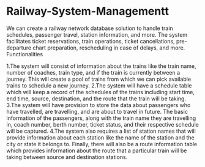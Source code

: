 # Railway-System-Managementt
We can create a railway network database solution to handle train schedules, passenger travel, station information, and more. The system facilitates ticket reservations, train operations, ticket cancellations, pre-departure chart preparation, rescheduling in case of delays, and more.
Functionalities

1.The system will consist of information about the trains like the train name, number of coaches, train type, and if the train is currently between a journey. This will create a pool of trains from which we can pick available trains to schedule a new journey.
2.The system will have a schedule table which will keep a record of the schedules of the trains including start time, end time, source, destination, and the route that the train will be taking.
3.The system will have provision to store the data about passengers who have travelled, are travelling, and are about to travel in future. The basic information of the passengers, along with the train name they are travelling in, coach number, berth number, ticket status, and their respective schedule will be captured.
4.The system also requires a list of station names that will provide information about each station like the name of the station and the city or state it belongs to.
Finally, there will also be a route information table which provides information about the route that a particular train will be taking between source and destination stations.
